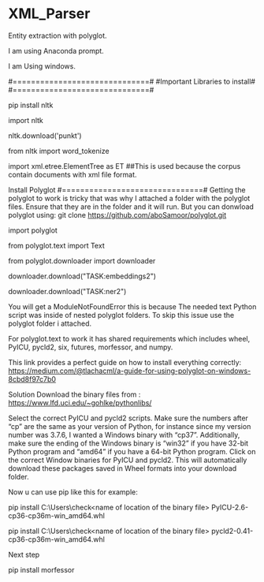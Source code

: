 # XML_Parser
 Entity extraction with polyglot.
 
I am using Anaconda prompt.

I am Using windows.

#==============================#
#Important Libraries to install#
#==============================#

pip install nltk

import nltk

nltk.download('punkt')

from nltk import word_tokenize

import xml.etree.ElementTree as ET   ##This is used because the corpus contain documents with xml file format.

Install Polyglot
#===============================#
Getting the polyglot to work is tricky that was why I attached a folder with the polyglot files.
Ensure that they are in the folder and it will run.
But you can donwload polyglot using: 
git clone https://github.com/aboSamoor/polyglot.git

import polyglot

from polyglot.text import Text

from polyglot.downloader import downloader

downloader.download("TASK:embeddings2")

downloader.download("TASK:ner2")

You will get a ModuleNotFoundError this is because The needed text Python script was inside of nested polyglot folders.
To skip this issue use the polyglot folder i attached.

For polyglot.text to work it has shared requirements which includes wheel, PyICU, pycld2, six, futures, morfessor, and numpy.

This link provides a perfect guide on how to install everything correctly:
https://medium.com/@tlachacml/a-guide-for-using-polyglot-on-windows-8cbd8f97c7b0

Solution
Download the binary files from : https://www.lfd.uci.edu/~gohlke/pythonlibs/

Select the correct PyICU and pycld2 scripts. Make sure the numbers after “cp” are the same as your version of Python, for instance since my version number was 3.7.6, I wanted a Windows binary with “cp37”. Additionally, make sure the ending of the Windows binary is “win32” if you have 32-bit Python program and “amd64” if you have a 64-bit Python program.
Click on the correct Window binaries for PyICU and pycld2. This will automatically download these packages saved in Wheel formats into your download folder.

Now u can use pip like this for example:

pip install C:\Users\check\<name of location of the binary file> PyICU-2.6-cp36-cp36m-win_amd64.whl

pip install C:\Users\check\<name of location of the binary file> pycld2-0.41-cp36-cp36m-win_amd64.whl

Next step

pip install morfessor
